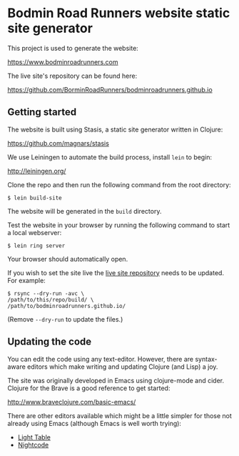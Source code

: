 # Bodmin Road Runners website static site generator

This project is used to generate the website:

https://www.bodminroadrunners.com

The live site's repository can be found here:

https://github.com/BorminRoadRunners/bodminroadrunners.github.io

## Getting started

The website is built using Stasis, a static site generator written in Clojure:

https://github.com/magnars/stasis

We use Leiningen to automate the build process, install `lein` to begin:

http://leiningen.org/

Clone the repo and then run the following command from the root directory:

~~~~
$ lein build-site
~~~~

The website will be generated in the `build` directory.

Test the website in your browser by running the following command to start a local webserver:

~~~~
$ lein ring server
~~~~

Your browser should automatically open.

If you wish to set the site live the [live site repository](https://github.com/BodminRoadRunners/bodminroadrunners.github.io) needs to be updated. For example:

~~~~
$ rsync --dry-run -avc \
/path/to/this/repo/build/ \
/path/to/bodminroadrunners.github.io/
~~~~

(Remove `--dry-run` to update the files.)

## Updating the code

You can edit the code using any text-editor. However, there are syntax-aware editors which make writing and updating Clojure (and Lisp) a joy.

The site was originally developed in Emacs using clojure-mode and cider. Clojure for the Brave is a good reference to get started:

http://www.braveclojure.com/basic-emacs/

There are other editors available which might be a little simpler for those not already using Emacs (although Emacs is well worth trying):

* [Light Table](http://lighttable.com/)
* [Nightcode](https://sekao.net/nightcode/)

